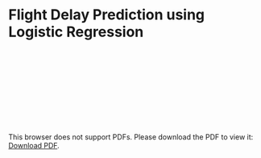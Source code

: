 # Flight Delay Prediction using Logistic Regression

<object data="https://github.com/sahin-abdullah/flight-delay-prediction/blob/master/Slide%20Deck.pdf" type="application/pdf" width="700px" height="700px">
    <embed src="https://github.com/sahin-abdullah/flight-delay-prediction/blob/master/Slide%20Deck.pdf">
        <p>This browser does not support PDFs. Please download the PDF to view it: <a href="https://github.com/sahin-abdullah/flight-delay-prediction/blob/master/Slide%20Deck.pdf">Download PDF</a>.</p>
    </embed>
</object>

